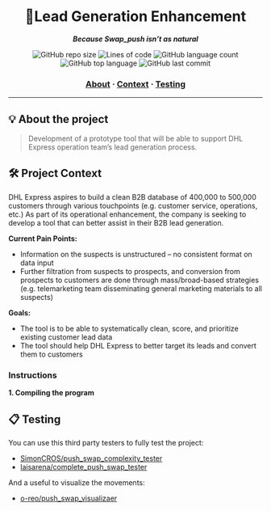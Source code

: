 <h1 align="center">
	 🚚Lead Generation Enhancement
</h1>

<p align="center">
	<b><i>Because Swap_push isn’t as natural</i></b><br>
</p>

<p align="center">
	<img alt="GitHub repo size" src="https://img.shields.io/github/repo-size/brook5407/42KL-Anchor_Partner_Project_DHL">
	<img alt="Lines of code" src="https://img.shields.io/tokei/lines/github/brook5407/42KL-Anchor_Partner_Project_DHL">
	<img alt="GitHub language count" src="https://img.shields.io/github/languages/count/brook5407/42KL-Anchor_Partner_Project_DHL">
	<img alt="GitHub top language" src="https://img.shields.io/github/languages/top/brook5407/42KL-Anchor_Partner_Project_DHL">
	<img alt="GitHub last commit" src="https://img.shields.io/github/last-commit/brook5407/42KL-Anchor_Partner_Project_DHL">
</p>

<h3 align="center">
	<a href="#-About-the-project">About</a>
	<span> · </span>
	<a href="#%EF%B8%8F-project-context">Context</a>
	<span> · </span>
	<a href="#-testing">Testing</a>
</h3>

---

## 💡 About the project

> Development of a prototype tool that will be able to support DHL Express operation team’s lead generation process.

## 🛠️ Project Context

DHL Express aspires to build a clean B2B database of 400,000 to 500,000 customers through various touchpoints (e.g. customer service, operations, etc.) As part of its operational enhancement, the company is seeking to develop a tool that can better assist in their B2B lead generation.

**Current Pain Points:**
- Information on the suspects is unstructured – no consistent format on data input
- Further filtration from suspects to prospects, and conversion from prospects to customers are done through mass/broad-based strategies (e.g. telemarketing team disseminating general marketing materials to all suspects)

**Goals:**
- The tool is to be able to systematically clean, score, and prioritize existing customer lead data
- The tool should help DHL Express to better target its leads and convert them to customers

### Instructions

**1. Compiling the program**

   
## 📋 Testing

You can use this third party testers to fully test the project:

* [SimonCROS/push_swap_complexity_tester](https://github.com/SimonCROS/push_swap_tester)
* [laisarena/complete_push_swap_tester](https://github.com/laisarena/push_swap_tester)

And a useful to visualize the movements:

* [o-reo/push_swap_visualizaer](https://github.com/o-reo/push_swap_visualizer)
